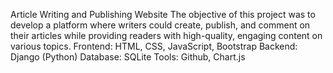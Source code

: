 Article Writing and Publishing Website
The objective of this project was to develop a platform where writers could create, publish, and comment on their articles while providing readers with high-quality, engaging content on various topics.
Frontend: HTML, CSS, JavaScript, Bootstrap 				                                Backend: Django (Python)      						                              Database: SQLite  								      Tools: Github, Chart.js   
